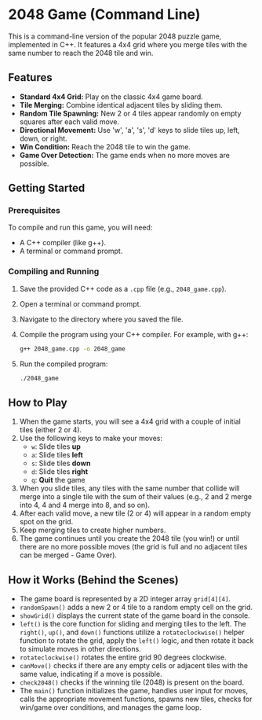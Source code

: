 # 2048 Game (Command Line)

This is a command-line version of the popular 2048 puzzle game, implemented in C++. It features a 4x4 grid where you merge tiles with the same number to reach the 2048 tile and win.

## Features

* **Standard 4x4 Grid:** Play on the classic 4x4 game board.
* **Tile Merging:** Combine identical adjacent tiles by sliding them.
* **Random Tile Spawning:** New 2 or 4 tiles appear randomly on empty squares after each valid move.
* **Directional Movement:** Use 'w', 'a', 's', 'd' keys to slide tiles up, left, down, or right.
* **Win Condition:** Reach the 2048 tile to win the game.
* **Game Over Detection:** The game ends when no more moves are possible.

## Getting Started

### Prerequisites

To compile and run this game, you will need:

* A C++ compiler (like g++).
* A terminal or command prompt.

### Compiling and Running

1.  Save the provided C++ code as a `.cpp` file (e.g., `2048_game.cpp`).
2.  Open a terminal or command prompt.
3.  Navigate to the directory where you saved the file.
4.  Compile the program using your C++ compiler. For example, with g++:

    ```bash
    g++ 2048_game.cpp -o 2048_game
    ```

5.  Run the compiled program:

    ```bash
    ./2048_game
    ```

## How to Play

1.  When the game starts, you will see a 4x4 grid with a couple of initial tiles (either 2 or 4).
2.  Use the following keys to make your moves:
    * `w`: Slide tiles **up**
    * `a`: Slide tiles **left**
    * `s`: Slide tiles **down**
    * `d`: Slide tiles **right**
    * `q`: **Quit** the game
3.  When you slide tiles, any tiles with the same number that collide will merge into a single tile with the sum of their values (e.g., 2 and 2 merge into 4, 4 and 4 merge into 8, and so on).
4.  After each valid move, a new tile (2 or 4) will appear in a random empty spot on the grid.
5.  Keep merging tiles to create higher numbers.
6.  The game continues until you create the 2048 tile (you win!) or until there are no more possible moves (the grid is full and no adjacent tiles can be merged - Game Over).

## How it Works (Behind the Scenes)

* The game board is represented by a 2D integer array `grid[4][4]`.
* `randomSpawn()` adds a new 2 or 4 tile to a random empty cell on the grid.
* `showGrid()` displays the current state of the game board in the console.
* `left()` is the core function for sliding and merging tiles to the left. The `right()`, `up()`, and `down()` functions utilize a `rotateclockwise()` helper function to rotate the grid, apply the `left()` logic, and then rotate it back to simulate moves in other directions.
* `rotateclockwise()` rotates the entire grid 90 degrees clockwise.
* `canMove()` checks if there are any empty cells or adjacent tiles with the same value, indicating if a move is possible.
* `check2048()` checks if the winning tile (2048) is present on the board.
* The `main()` function initializes the game, handles user input for moves, calls the appropriate movement functions, spawns new tiles, checks for win/game over conditions, and manages the game loop.
